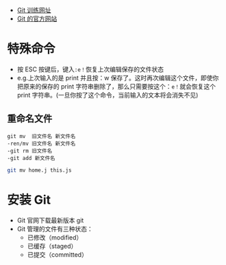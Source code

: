 - [Git 训练网址](https://learngitbranching.js.org/)
- [Git 的官方网站](http://git-scm.com)

# 特殊命令

- 按 ESC 按键后，键入`:e！`恢复上次编辑保存的文件状态
- e.g.上次输入的是 print 并且按：w 保存了。这时再次编辑这个文件，即使你把原来的保存的 print 字符串删除了，那么只需要按这个：`e！`就会恢复这个 print 字符串。(一旦你按了这个命令，当前输入的文本将会消失不见)

## 重命名文件

```
git mv  旧文件名 新文件名
-ren/mv 旧文件名 新文件名
-git rm 旧文件名
-git add 新文件名
```

```bash
git mv home.j this.js
```

# 安装 Git

- Git 官网下载最新版本 git
- Git 管理的文件有三种状态：
  - 已修改（modified）
  - 已缓存（staged）
  - 已提交（committed）

